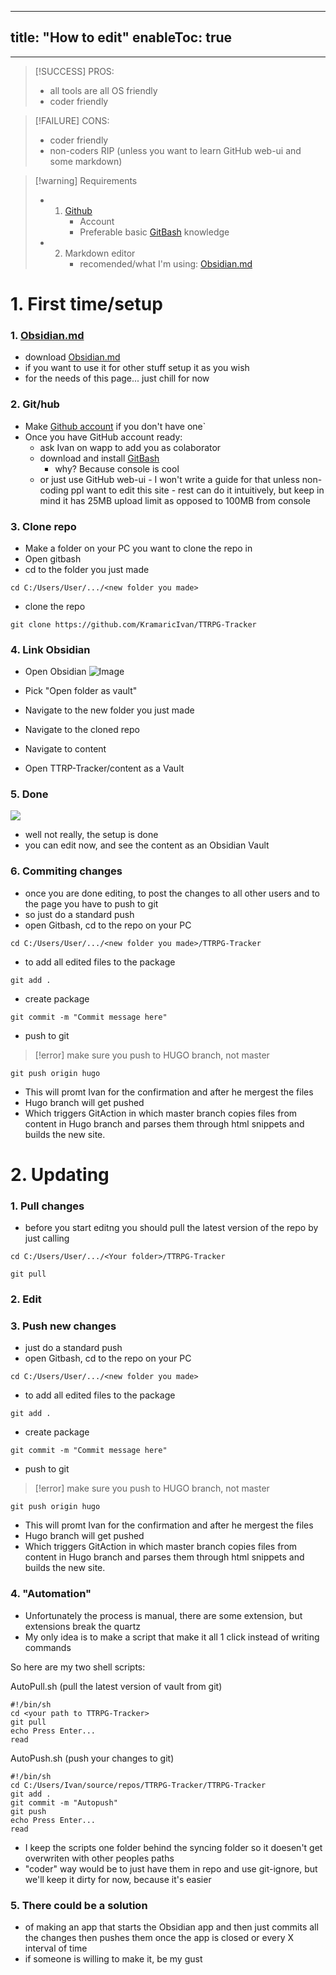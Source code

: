 
---
title: "How to edit"
enableToc: true
---
---
> [!SUCCESS] PROS: 
>-  all tools are all OS friendly
>- coder friendly

> [!FAILURE] CONS: 
>-  coder friendly 
>- non-coders RIP (unless you want to learn GitHub web-ui and some markdown)
>
>

> [!warning] Requirements
> - 1. [Github](https://github.com/)
> 		- Account
> 		- Preferable basic [GitBash](https://git-scm.com/downloads) knowledge
> - 2. Markdown editor
> 		- recomended/what I'm using: [Obsidian.md](https://obsidian.md/) 

# 1. First time/setup

### 1.  [Obsidian.md](https://obsidian.md/)

- download [Obsidian.md](https://obsidian.md/)
- if you want to use it for other stuff setup it as you wish
- for the needs of this page... just chill for now

### 2. Git/hub

- Make [Github account](https://github.com/) if you don't have one`
- Once you have GitHub account ready: 
	- ask Ivan on wapp to add you as colaborator 
	- download and install [GitBash](https://git-scm.com/downloads) 
		- why? Because console is cool  
	- or just use GitHub web-ui 
			- I won't write a guide for that unless non-coding ppl want to edit this site
			- rest can do it intuitively, but keep in mind it has 25MB upload limit as opposed to 100MB from console


### 3. Clone repo 

- Make a folder on your PC you want to clone the repo in 
- Open gitbash 
- cd to the folder you just made
```copy
cd C:/Users/User/.../<new folder you made>
```
- clone the repo
```copy
git clone https://github.com/KramaricIvan/TTRPG-Tracker
```


### 4. Link Obsidian

- Open Obsidian
 ![Image](/notes/images/obs.png)
 

- Pick "Open folder as vault"
- Navigate to the new folder you just made
- Navigate to the cloned repo
- Navigate to content
- Open TTRP-Tracker/content as a Vault 

### 5. Done

![](notes/images/vault.png)

- well not really, the setup is done
- you can edit now, and see the content as an Obsidian Vault

### 6. Commiting changes 

- once you are done editing, to post the changes to all other users and to the page you have to push to git
- so just do a standard push
- open Gitbash, cd to the repo on your PC
```copy
cd C:/Users/User/.../<new folder you made>/TTRPG-Tracker
```

- to add all edited files to the package
```copy
git add . 
```

- create package
```copy
git commit -m "Commit message here" 
```

- push to git 
>[!error] make sure you push to HUGO branch, not master

```copy
git push origin hugo
```

- This will promt Ivan for the confirmation and after he mergest the files
- Hugo branch will get pushed
- Which triggers GitAction in which master branch copies files from content in Hugo branch and parses them through html snippets and builds the new site. 





# 2. Updating 

### 1. Pull changes

- before you start editng you should pull the latest version of the repo by just calling
```copy
cd C:/Users/User/.../<Your folder>/TTRPG-Tracker
```

```copy
git pull
```

### 2. Edit 

### 3. Push new changes 

- just do a standard push
- open Gitbash, cd to the repo on your PC
```copy
cd C:/Users/User/.../<new folder you made>
```

- to add all edited files to the package
```copy
git add . 
```

- create package
```copy
git commit -m "Commit message here" 
```

- push to git 
>[!error] make sure you push to HUGO branch, not master

```copy
git push origin hugo
```

- This will promt Ivan for the confirmation and after he mergest the files
- Hugo branch will get pushed
- Which triggers GitAction in which master branch copies files from content in Hugo branch and parses them through html snippets and builds the new site. 

### 4. "Automation"
- Unfortunately the process is manual, there are some extension, but extensions break the quartz
- My only idea is to make a script that make it all 1 click instead of writing commands

So here are my two shell scripts:

AutoPull.sh (pull the latest version of vault from git)

```copy
#!/bin/sh
cd <your path to TTRPG-Tracker>
git pull
echo Press Enter...
read
```

AutoPush.sh (push your changes to git)
```copy
#!/bin/sh
cd C:/Users/Ivan/source/repos/TTRPG-Tracker/TTRPG-Tracker
git add .
git commit -m "Autopush"
git push
echo Press Enter...
read
```

- I keep the scripts one folder behind the syncing folder so it doesen't get overwriten with other peoples paths
- "coder" way would be to just have them in repo and use git-ignore, but we'll keep it dirty for now, because it's easier

### 5. There could be a solution 
- of making an app that starts the Obsidian app and then just commits all the changes then pushes them once the app is closed or every X interval of time
- if someone is willing to make it, be my gust




